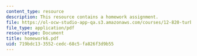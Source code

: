 ```yaml
---
content_type: resource
description: This resource contains a homework assignment.
file: https://ol-ocw-studio-app-qa.s3.amazonaws.com/courses/12-820-turbulence-in-the-ocean-and-atmosphere-spring-2006/719bdc133552cedc68c5fa826f3d9b55_homework6.pdf
file_type: application/pdf
resourcetype: Document
title: homework6.pdf
uid: 719bdc13-3552-cedc-68c5-fa826f3d9b55
---
```

